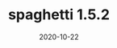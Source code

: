 ---
title: spaghetti 1.5.2
date: 2020-10-22
month: "10.22"
year: "2020"
rls: "10.22.2020"
description: spaghetti 1.5.2 released. This released includes a critical bug fix concerning the results from splitting network segments.
type: news
link: "https://pypi.org/project/spaghetti/1.5.2/"
---